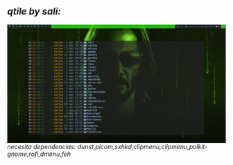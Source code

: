#
*qtile by sali:*
---
<img align="right" width="2000" src="https://github.com/salioon/dotfiles/blob/main/config/qtile/qtile.png" />

*necesita dependencias: dunst,picom,sxhkd,clipmenu,clipmenu,polkit-gnome,rofi,dmenu,feh*
